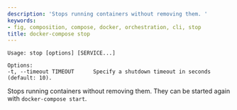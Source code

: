```yaml
---
description: 'Stops running containers without removing them. '
keywords:
- fig, composition, compose, docker, orchestration, cli, stop
title: docker-compose stop
---
```


```
Usage: stop [options] [SERVICE...]

Options:
-t, --timeout TIMEOUT      Specify a shutdown timeout in seconds (default: 10).
```

Stops running containers without removing them. They can be started again with
`docker-compose start`.
